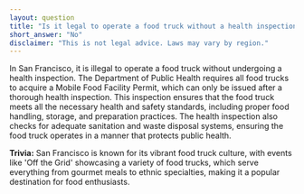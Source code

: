 ```yaml
---
layout: question
title: "Is it legal to operate a food truck without a health inspection in San Francisco, USA?"
short_answer: "No"
disclaimer: "This is not legal advice. Laws may vary by region."
---
```


In San Francisco, it is illegal to operate a food truck without undergoing a health inspection. The Department of Public Health requires all food trucks to acquire a Mobile Food Facility Permit, which can only be issued after a thorough health inspection. This inspection ensures that the food truck meets all the necessary health and safety standards, including proper food handling, storage, and preparation practices. The health inspection also checks for adequate sanitation and waste disposal systems, ensuring the food truck operates in a manner that protects public health.

**Trivia:** San Francisco is known for its vibrant food truck culture, with events like 'Off the Grid' showcasing a variety of food trucks, which serve everything from gourmet meals to ethnic specialties, making it a popular destination for food enthusiasts.
